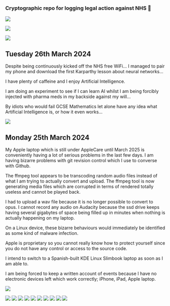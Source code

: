 ### Cryptographic repo for logging legal action against NHS  👋

![](https://raw.githubusercontent.com/nhslegalaction/nhslegalaction/main/qr.png)

![](https://raw.githubusercontent.com/nhslegalaction/nhslegalaction/main/requirements-for-lawyer/requirements-for-lawyer.jpg)

![](https://raw.githubusercontent.com/nhslegalaction/nhslegalaction/main//profiles-of-doctors/Fictional-NHS-psychiatric-records-The-creative-writing-skills-of-Dr-Cornish-Dr-Parsonage-and-Dr-Bevan-Google-Photos.png)

## Tuesday 26th March 2024

Despite being continuously kicked off the NHS free WiFi... I managed to pair my phone and download the first Karparthy lesson about neural networks...

I have plenty of caffeine and I enjoy Artificial Intelligence.

I am doing an experiment to see if I can learn AI whilst I am being forcibly injected with pharma meds in my backside against my will...

By idiots who would fail GCSE Mathematics let alone have any idea what Artificial Intelligence is, or how it even works...

![](https://raw.githubusercontent.com/nhslegalaction/nhslegalaction/main/studying-artificial-intelligence-whilst-incarcerated-in-melbury-lodge/karparthy-building-micrograd.png)

## Monday 25th March 2024

My Apple laptop which is still under AppleCare until March 2025 is conveniently having a lot of serious problems in the last few days. I am having bizarre problems with git revision control which I use to converse with Github. 

The ffmpeg tool appears to be transcoding random audio files instead of what I am trying to actually convert and upload. The ffmpeg tool is now generating media files which are corrupted in terms of rendered totally useless and cannot be played back. 

I had to upload a wav file because it is no longer possible to convert to opus. I cannot record any audio on Audacity because the ssd drive keeps having several gigabytes of space being filled up in minutes when nothing is actually happening on my laptop.

On a Linux device, these bizarre behaviours would immediately be identified as some kind of malware infection.

Apple is proprietary so you cannot really know how to protect yourself since you do not have any control or access to the source code.

I intend to switch to a Spanish-built KDE Linux Slimbook laptop as soon as I am able to.

I am being forced to keep a written account of events because I have no electronic devices left which work correctly; iPhone, iPad, Apple laptop.

![](https://raw.githubusercontent.com/nhslegalaction/nhslegalaction/main/melbury-lodge-winchester/20240325-dr-pippa-north-authorised-forcible-injection-including-aripiprazole-retinal-detachment-blindness.png)

![](https://raw.githubusercontent.com/nhslegalaction/nhslegalaction/main/fictional-nhs-slanders/20130924.jpg)
![](https://raw.githubusercontent.com/nhslegalaction/nhslegalaction/main/fictional-nhs-slanders/20131025_1.jpg)
![](https://raw.githubusercontent.com/nhslegalaction/nhslegalaction/main/fictional-nhs-slanders/20131025_2.jpg)
![](https://raw.githubusercontent.com/nhslegalaction/nhslegalaction/main/fictional-nhs-slanders/20131025_3.jpg)
![](https://raw.githubusercontent.com/nhslegalaction/nhslegalaction/main/fictional-nhs-slanders/20131223.jpg)
![](https://raw.githubusercontent.com/nhslegalaction/nhslegalaction/main/fictional-nhs-slanders/20170606_1.jpg)
![](https://raw.githubusercontent.com/nhslegalaction/nhslegalaction/main/fictional-nhs-slanders/20170606_2.jpg)
![](https://raw.githubusercontent.com/nhslegalaction/nhslegalaction/main/fictional-nhs-slanders/20170703_1.jpg)
![](https://raw.githubusercontent.com/nhslegalaction/nhslegalaction/main/fictional-nhs-slanders/20170703_2.jpg)
![](https://raw.githubusercontent.com/nhslegalaction/nhslegalaction/main/fictional-nhs-slanders/20170703_3.jpg)


<!--
**nhslegalaction/nhslegalaction** is a ✨ _special_ ✨ repository because its `README.md` (this file) appears on your GitHub profile.

Here are some ideas to get you started:

- 🔭 I’m currently working on ...
- 🌱 I’m currently learning ...
- 👯 I’m looking to collaborate on ...
- 🤔 I’m looking for help with ...
- 💬 Ask me about ...
- 📫 How to reach me: ...
- 😄 Pronouns: ...
- ⚡ Fun fact: ...
-->
